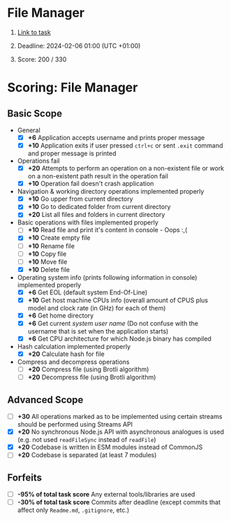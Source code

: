 # File Manager

1. [Link to task](https://github.com/AlreadyBored/nodejs-assignments/blob/main/assignments/file-manager/assignment.md)

2. Deadline: 2024-02-06 01:00 (UTC +01:00)

3. Score: 200 / 330


# Scoring: File Manager
## Basic Scope
- General
    - [x] **+6** Application accepts username and prints proper message
    - [x] **+10** Application exits if user pressed `ctrl+c` or sent `.exit` command and proper message is printed
- Operations fail
    - [x] **+20** Attempts to perform an operation on a non-existent file or work on a non-existent path result in the operation fail
    - [x] **+10** Operation fail doesn't crash application
- Navigation & working directory operations implemented properly
    - [x] **+10** Go upper from current directory
    - [x] **+10** Go to dedicated folder from current directory
    - [x] **+20** List all files and folders in current directory
- Basic operations with files implemented properly
    - [ ] **+10** Read file and print it's content in console - Oops :,(
    - [x] **+10** Create empty file
    - [ ] **+10** Rename file
    - [ ] **+10** Copy file
    - [ ] **+10** Move file
    - [x] **+10** Delete file
- Operating system info (prints following information in console) implemented properly
    - [x] **+6** Get EOL (default system End-Of-Line)
    - [x] **+10** Get host machine CPUs info (overall amount of CPUS plus model and clock rate (in GHz) for each of them)
    - [x] **+6** Get home directory
    - [x] **+6** Get current *system user name* (Do not confuse with the username that is set when the application starts)
    - [x] **+6** Get CPU architecture for which Node.js binary has compiled
- Hash calculation implemented properly
    - [x] **+20** Calculate hash for file 
- Compress and decompress operations
    - [ ] **+20** Compress file (using Brotli algorithm)
    - [ ] **+20** Decompress file (using Brotli algorithm)

## Advanced Scope

- [ ] **+30** All operations marked as to be implemented using certain streams should be performed using Streams API
- [x] **+20** No synchronous Node.js API with asynchronous analogues is used (e.g. not used `readFileSync` instead of `readFile`)  
- [x] **+20** Codebase is written in ESM modules instead of CommonJS
- [ ] **+20** Codebase is separated (at least 7 modules)

## Forfeits

- [ ] **-95% of total task score** Any external tools/libraries are used
- [ ] **-30% of total task score** Commits after deadline (except commits that affect only `Readme.md`, `.gitignore`, etc.)